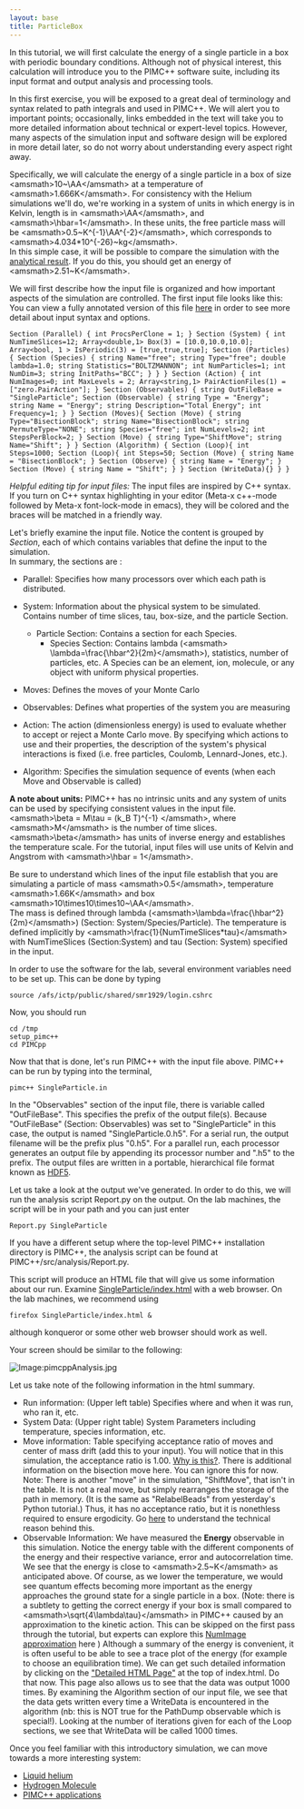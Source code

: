 ```yaml
---
layout: base
title: ParticleBox
---
```


In this tutorial, we will first calculate the energy of a single
particle in a box with periodic boundary conditions. Although not of
physical interest, this calculation will introduce you to the PIMC++
software suite, including its input format and output analysis and
processing tools.

In this first exercise, you will be exposed to a great deal of
terminology and syntax related to path integrals and used in PIMC++. We
will alert you to important points; occasionally, links embedded in the
text will take you to more detailed information about technical or
expert-level topics. However, many aspects of the simulation input and
software design will be explored in more detail later, so do not worry
about understanding every aspect right away.

Specifically, we will calculate the energy of a single particle in a box
of size \<amsmath\>10\~\\AA\</amsmath\> at a temperature of
\<amsmath\>1.666K\</amsmath\>. For consistency with the Helium
simulations we'll do, we're working in a system of units in which energy
is in Kelvin, length is in \<amsmath\>\\AA\</amsmath\>, and
\<amsmath\>\\hbar=1\</amsmath\>. In these units, the free particle mass
will be \<amsmath\>0.5\~K\^{-1}\\AA\^{-2}\</amsmath\>, which corresponds
to \<amsmath\>4.034\*10\^{-26}\~kg\</amsmath\>.\
 In this simple case, it will be possible to compare the simulation with
the [analytical result](Particle%20in%20a%20Box). If you do this, you
should get an energy of \<amsmath\>2.51\~K\</amsmath\>.

We will first describe how the input file is organized and how important
aspects of the simulation are controlled. The first input file looks
like this:\
 You can view a fully annotated version of this file [here](annotated)
in order to see more detail about input syntax and options.

`Section (Parallel) { int ProcsPerClone = 1; } Section (System) { int NumTimeSlices=12; Array<double,1> Box(3) = [10.0,10.0,10.0]; Array<bool, 1 > IsPeriodic(3) = [true,true,true]; Section (Particles) { Section (Species) { string Name="free"; string Type="free"; double lambda=1.0; string Statistics="BOLTZMANNON"; int NumParticles=1; int NumDim=3; string InitPaths="BCC"; } } } Section (Action) { int NumImages=0; int MaxLevels = 2; Array<string,1> PairActionFiles(1) = ["zero.PairAction"]; } Section (Observables) { string OutFileBase = "SingleParticle"; Section (Observable) { string Type = "Energy"; string Name = "Energy"; string Description="Total Energy"; int Frequency=1; } } Section (Moves){ Section (Move) { string Type="BisectionBlock"; string Name="BisectionBlock"; string PermuteType="NONE"; string Species="free"; int NumLevels=2; int StepsPerBlock=2; } Section (Move) { string Type="ShiftMove"; string Name="Shift"; } } Section (Algorithm) { Section (Loop){ int Steps=1000; Section (Loop){ int Steps=50; Section (Move) { string Name = "BisectionBlock"; } Section (Observe) { string Name = "Energy"; } Section (Move) { string Name = "Shift"; } } Section (WriteData){} } }`

*Helpful editing tip for input files:* The input files are inspired by
C++ syntax. If you turn on C++ syntax highlighting in your editor
(Meta-x c++-mode followed by Meta-x font-lock-mode in emacs), they will
be colored and the braces will be matched in a friendly way.

Let's briefly examine the input file. Notice the content is grouped by
*Section*, each of which contains variables that define the input to the
simulation.\
 In summary, the sections are :

-   Parallel: Specifies how many processors over which each path is
    distributed.
-   System: Information about the physical system to be simulated.
    Contains number of time slices, tau, box-size, and the particle
    Section.
    -   Particle Section: Contains a section for each Species.
        -   Species Section: Contains lambda (\<amsmath\>
            \\lambda=\\frac{\\hbar\^2}{2m}\</amsmath\>), statistics,
            number of particles, etc. A Species can be an element, ion,
            molecule, or any object with uniform physical properties.

-   Moves: Defines the moves of your Monte Carlo
-   Observables: Defines what properties of the system you are measuring
-   Action: The action (dimensionless energy) is used to evaluate
    whether to accept or reject a Monte Carlo move. By specifying which
    actions to use and their properties, the description of the system's
    physical interactions is fixed (i.e. free particles, Coulomb,
    Lennard-Jones, etc.).
-   Algorithm: Specifies the simulation sequence of events (when each
    Move and Observable is called)

**A note about units:** PIMC++ has no intrinsic units and any system of
units can be used by specifying consistent values in the input file.
\<amsmath\>\\beta = M\\tau = (k\_B T)\^{-1} \</amsmath\>, where
\<amsmath\>M\</amsmath\> is the number of time slices.
\<amsmath\>\\beta\</amsmath\> has units of inverse energy and
establishes the temperature scale. For the tutorial, input files will
use units of Kelvin and Angstrom with \<amsmath\>\\hbar = 1\</amsmath\>.

Be sure to understand which lines of the input file establish that you
are simulating a particle of mass \<amsmath\>0.5\</amsmath\>,
temperature \<amsmath\>1.66K\</amsmath\> and box
\<amsmath\>10\\times10\\times10\~\\AA\</amsmath\>.\
 The mass is defined through lambda
(\<amsmath\>\\lambda=\\frac{\\hbar\^2}{2m}\</amsmath\>) (Section:
System/Species/Particle). The temperature is defined implicitly by
\<amsmath\>\\frac{1}{NumTimeSlices\*tau}\</amsmath\> with NumTimeSlices
(Section:System) and tau (Section: System) specified in the input.

In order to use the software for the lab, several environment variables
need to be set up. This can be done by typing

    source /afs/ictp/public/shared/smr1929/login.cshrc

Now, you should run

    cd /tmp
    setup_pimc++
    cd PIMCpp

Now that that is done, let's run PIMC++ with the input file above.
PIMC++ can be run by typing into the terminal,

    pimc++ SingleParticle.in

In the "Observables" section of the input file, there is variable called
"OutFileBase". This specifies the prefix of the output file(s). Because
"OutFileBase" (Section: Observables) was set to "SingleParticle" in this
case, the output is named "SingleParticle.0.h5". For a serial run, the
output filename will be the prefix plus "0.h5". For a parallel run, each
processor generates an output file by appending its processor number and
".h5" to the prefix. The output files are written in a portable,
hierarchical file format known as
[HDF5](http://hdf.ncsa.uiuc.edu/HDF5/).

Let us take a look at the output we've generated. In order to do this,
we will run the analysis script Report.py on the output. On the lab
machines, the script will be in your path and you can just enter

    Report.py SingleParticle

If you have a different setup where the top-level PIMC++ installation
directory is PIMC++, the analysis script can be found at
PIMC++/src/analysis/Report.py.

This script will produce an HTML file that will give us some information
about our run. Examine
[SingleParticle/index.html](http://www.pathintegrals.info/tutorial/SingleParticle/index.html)
with a web browser. On the lab machines, we recommend using

    firefox SingleParticle/index.html &

although konqueror or some other web browser should work as well.

Your screen should be similar to the following:

![Image:pimcppAnalysis.jpg](pimcppAnalysis.jpg "Image:pimcppAnalysis.jpg")

Let us take note of the following information in the html summary.

-   Run information: (Upper left table) Specifies where and when it was
    run, who ran it, etc.
-   System Data: (Upper right table) System Parameters including
    temperature, species information, etc.
-   Move information: Table specifying acceptance ratio of moves and
    center of mass drift (add this to your input). You will notice that
    in this simulation, the acceptance ratio is 1.00. [Why is
    this?](samples). There is additional information on the bisection
    move here. You can ignore this for now. Note: There is another
    "move" in the simulation, "ShiftMove", that isn't in the table. It
    is not a real move, but simply rearranges the storage of the path in
    memory. (It is the same as "RelabelBeads" from yesterday's Python
    tutorial.) Thus, it has no acceptance ratio, but it is nonethless
    required to ensure ergodicity. Go
    [here](Importance%20of%20ShiftMove) to understand the technical
    reason behind this.
-   Observable Information: We have measured the **Energy** observable
    in this simulation. Notice the energy table with the different
    components of the energy and their respective variance, error and
    autocorrelation time. We see that the energy is close to
    \<amsmath\>2.5\~K\</amsmath\> as anticipated above. Of course, as we
    lower the temperature, we would see quantum effects becoming more
    important as the energy approaches the ground state for a single
    particle in a box. (Note: there is a subtlety to getting the correct
    energy if your box is small compared to
    \<amsmath\>\\sqrt{4\\lambda\\tau}\</amsmath\> in PIMC++ caused by an
    approximation to the kinetic action. This can be skipped on the
    first pass through the tutorial, but experts can explore this
    [NumImage approximation](NumImage%20approximation) here ) Although a
    summary of the energy is convenient, it is often useful to be able
    to see a trace plot of the energy (for example to choose an
    equilibration time). We can get such detailed information by
    clicking on the ["Detailed HTML Page"](detailedHTMLPicture) at the
    top of index.html. Do that now. This page also allows us to see that
    the data was output 1000 times. By examining the Algorithm section
    of our input file, we see that the data gets written every time a
    WriteData is encountered in the algorithm (nb: this is NOT true for
    the PathDump observable which is special!). Looking at the number of
    iterations given for each of the Loop sections, we see that
    WriteData will be called 1000 times.

Once you feel familiar with this introductory simulation, we can move
towards a more interesting system:

-   [Liquid helium](Bulk%20helium)
-   [Hydrogen Molecule](H2)
-   [PIMC++ applications](PIMC++%20applications)

